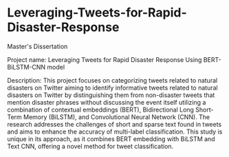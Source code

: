 # Leveraging-Tweets-for-Rapid-Disaster-Response
Master's Dissertation

Project name: Leveraging Tweets for Rapid Disaster Response Using BERT-BiLSTM-CNN model

Description: This project focuses on categorizing tweets related to natural disasters on Twitter aiming to identify informative tweets related to natural disasters on Twitter by distinguishing them from non-disaster tweets that mention disaster phrases without discussing the event itself utilizing a combination of contextual embeddings (BERT), Bidirectional Long Short-Term Memory (BiLSTM), and Convolutional Neural Network (CNN). The research addresses the challenges of short and sparse text found in tweets and aims to enhance the accuracy of multi-label classification. This study is unique in its approach, as it combines BERT embedding with BiLSTM and Text CNN, offering a novel method for tweet classification.
